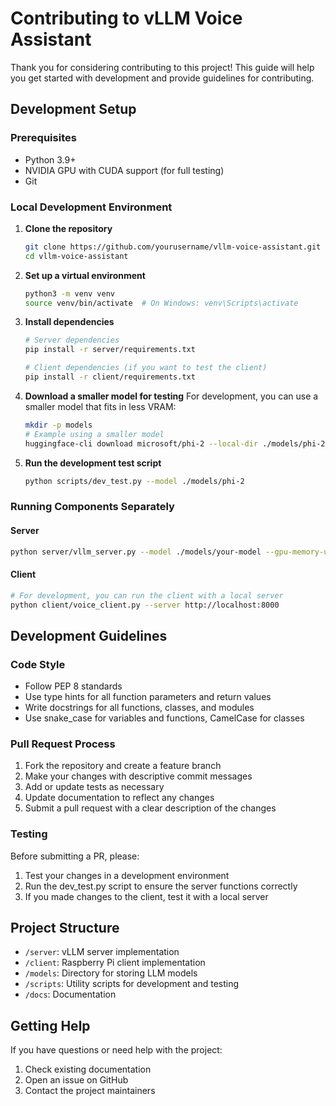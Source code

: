 # Contributing to vLLM Voice Assistant

Thank you for considering contributing to this project! This guide will help you get started with development and provide guidelines for contributing.

## Development Setup

### Prerequisites

- Python 3.9+
- NVIDIA GPU with CUDA support (for full testing)
- Git

### Local Development Environment

1. **Clone the repository**
   ```bash
   git clone https://github.com/yourusername/vllm-voice-assistant.git
   cd vllm-voice-assistant
   ```

2. **Set up a virtual environment**
   ```bash
   python3 -m venv venv
   source venv/bin/activate  # On Windows: venv\Scripts\activate
   ```

3. **Install dependencies**
   ```bash
   # Server dependencies
   pip install -r server/requirements.txt
   
   # Client dependencies (if you want to test the client)
   pip install -r client/requirements.txt
   ```

4. **Download a smaller model for testing**
   For development, you can use a smaller model that fits in less VRAM:
   ```bash
   mkdir -p models
   # Example using a smaller model
   huggingface-cli download microsoft/phi-2 --local-dir ./models/phi-2
   ```

5. **Run the development test script**
   ```bash
   python scripts/dev_test.py --model ./models/phi-2
   ```

### Running Components Separately

#### Server
```bash
python server/vllm_server.py --model ./models/your-model --gpu-memory-utilization 0.7
```

#### Client
```bash
# For development, you can run the client with a local server
python client/voice_client.py --server http://localhost:8000
```

## Development Guidelines

### Code Style

- Follow PEP 8 standards
- Use type hints for all function parameters and return values
- Write docstrings for all functions, classes, and modules
- Use snake_case for variables and functions, CamelCase for classes

### Pull Request Process

1. Fork the repository and create a feature branch
2. Make your changes with descriptive commit messages
3. Add or update tests as necessary
4. Update documentation to reflect any changes
5. Submit a pull request with a clear description of the changes

### Testing

Before submitting a PR, please:
1. Test your changes in a development environment
2. Run the dev_test.py script to ensure the server functions correctly
3. If you made changes to the client, test it with a local server

## Project Structure

- `/server`: vLLM server implementation
- `/client`: Raspberry Pi client implementation
- `/models`: Directory for storing LLM models
- `/scripts`: Utility scripts for development and testing
- `/docs`: Documentation

## Getting Help

If you have questions or need help with the project:
1. Check existing documentation
2. Open an issue on GitHub
3. Contact the project maintainers